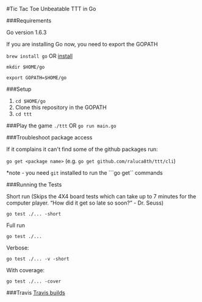 #Tic Tac Toe
Unbeatable TTT in Go

###Requirements

Go version 1.6.3


If you are installing Go now, you need to export the GOPATH

  ```brew install go``` OR [install](https://golang.org/doc/install)

  ```mkdir $HOME/go```

  ```export GOPATH=$HOME/go```

###Setup

1. ```cd $HOME/go```
2.  Clone this repository in the GOPATH
3. ``cd ttt``

###Play the game
 ``./ttt`` OR ```go run main.go```

###Troubleshoot package access

If it complains it can't find some of the github packages run:

 ```go get <package name>``` (e.g. ```go get github.com/raluca8th/ttt/cli```)

*note - you need ```git``` installed to run the ```go get`` commands

###Running the Tests

Short run (Skips the 4X4 board tests which can take up to 7 minutes for the computer player. “How did it get so late so soon?” - Dr. Seuss)

```go test ./... -short```

Full run

```go test ./...```

Verbose:

``go test ./... -v -short``

With coverage:

```go test ./... -cover```


###Travis
[Travis builds](https://travis-ci.org/raluca8th/ttt/builds)

